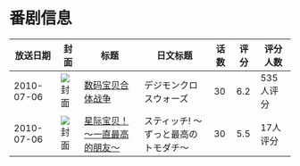 # 番剧信息

|放送日期|封面|标题|日文标题|话数|评分|评分人数|
|---|---|---|---|---|---|---|
|2010-07-06|![封面](https://lain.bgm.tv/pic/cover/c/3b/3f/4631_rx6Mi.jpg)|[数码宝贝合体战争](https://bangumi.tv/subject/4631)|デジモンクロスウォーズ|30|6.2|535人评分|
|2010-07-06|![封面](https://lain.bgm.tv/pic/cover/c/d0/fc/38704_zn465.jpg)|[星际宝贝！～一直最高的朋友～](https://bangumi.tv/subject/38704)|スティッチ! 〜ずっと最高のトモダチ〜|30|5.5|17人评分|
